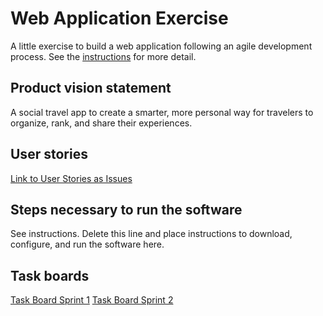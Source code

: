 # Web Application Exercise

A little exercise to build a web application following an agile development process. See the [instructions](instructions.md) for more detail.

## Product vision statement

A social travel app to create a smarter, more personal way for travelers to organize, rank, and share their experiences.

## User stories

[Link to User Stories as Issues](https://github.com/swe-students-fall2025/2-web-app-team-gals/issues)

## Steps necessary to run the software

See instructions. Delete this line and place instructions to download, configure, and run the software here.

## Task boards

[Task Board Sprint 1](https://github.com/orgs/swe-students-fall2025/projects/27)
[Task Board Sprint 2](https://github.com/orgs/swe-students-fall2025/projects/31)

